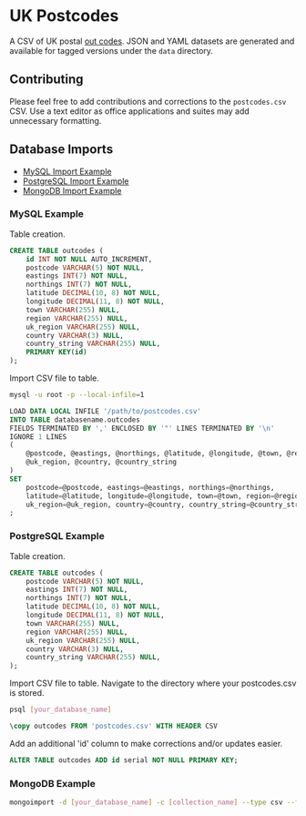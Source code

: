 UK Postcodes
============

A CSV of UK postal
[out codes](http://en.wikipedia.org/wiki/Postcodes_in_the_United_Kingdom#Outward_code).
JSON and YAML datasets are generated and available for tagged versions under
the ```data``` directory.

## Contributing

Please feel free to add contributions and corrections to
the ```postcodes.csv``` CSV. Use a text editor as office applications and
suites may add unnecessary formatting.

## Database Imports

- [MySQL Import Example](#mysql-import-example)
- [PostgreSQL Import Example](#postgresql-import-example)
- [MongoDB Import Example](#mongodb-import-example)

### MySQL Example

Table creation.

~~~sql
CREATE TABLE outcodes (
	id INT NOT NULL AUTO_INCREMENT,
	postcode VARCHAR(5) NOT NULL,
	eastings INT(7) NOT NULL,
	northings INT(7) NOT NULL,
	latitude DECIMAL(10, 8) NOT NULL,
	longitude DECIMAL(11, 8) NOT NULL,
	town VARCHAR(255) NULL,
	region VARCHAR(255) NULL,
	uk_region VARCHAR(255) NULL,
	country VARCHAR(3) NULL,
	country_string VARCHAR(255) NULL,
	PRIMARY KEY(id)
);
~~~

Import CSV file to table.

~~~bash
mysql -u root -p --local-infile=1
~~~

~~~sql
LOAD DATA LOCAL INFILE '/path/to/postcodes.csv'
INTO TABLE databasename.outcodes
FIELDS TERMINATED BY ',' ENCLOSED BY '"' LINES TERMINATED BY '\n'
IGNORE 1 LINES
(
	@postcode, @eastings, @northings, @latitude, @longitude, @town, @region,
	@uk_region, @country, @country_string
)
SET
	postcode=@postcode, eastings=@eastings, northings=@northings,
	latitude=@latitude, longitude=@longitude, town=@town, region=@region,
	uk_region=@uk_region, country=@country, country_string=@country_string
;
~~~

### PostgreSQL Example

Table creation.

~~~sql
CREATE TABLE outcodes (
	postcode VARCHAR(5) NOT NULL,
	eastings INT(7) NOT NULL,
	northings INT(7) NOT NULL,
	latitude DECIMAL(10, 8) NOT NULL,
	longitude DECIMAL(11, 8) NOT NULL,
	town VARCHAR(255) NULL,
	region VARCHAR(255) NULL,
	uk_region VARCHAR(255) NULL,
	country VARCHAR(3) NULL,
	country_string VARCHAR(255) NULL,
);
~~~


Import CSV file to table.
Navigate to the directory where your postcodes.csv is stored.

~~~bash
psql [your_database_name]
~~~

~~~sql
\copy outcodes FROM 'postcodes.csv' WITH HEADER CSV
~~~

Add an additional 'id' column to make corrections and/or updates easier.

~~~sql
ALTER TABLE outcodes ADD id serial NOT NULL PRIMARY KEY;
~~~

### MongoDB Example

~~~bash
mongoimport -d [your_database_name] -c [collection_name] --type csv --file postcodes.csv --headerline
~~~
